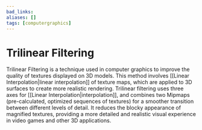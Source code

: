```yaml
---
bad_links: 
aliases: []
tags: [computergraphics]
---
```

# Trilinear Filtering

Trilinear Filtering is a technique used in computer graphics to improve the quality of textures displayed on 3D models. This method involves [[Linear Interpolation|linear interpolation]] of texture maps, which are applied to 3D surfaces to create more realistic rendering. Trilinear filtering uses three axes for [[Linear Interpolation|interpolation]], and combines two Mipmaps (pre-calculated, optimized sequences of textures) for a smoother transition between different levels of detail. It reduces the blocky appearance of magnified textures, providing a more detailed and realistic visual experience in video games and other 3D applications.